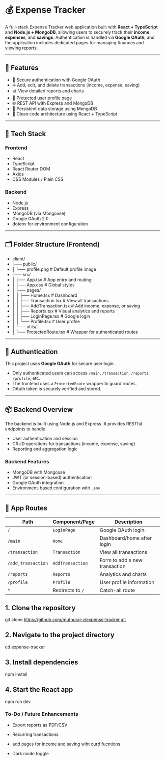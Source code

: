 # 💰 Expense Tracker

A full-stack Expense Tracker web application built with **React + TypeScript** and **Node.js + MongoDB**, allowing users to securely track their **income**, **expenses**, and **savings**. Authentication is handled via **Google OAuth**, and the application includes dedicated pages for managing finances and viewing reports.

---

## 🚀 Features

- 🔐 Secure authentication with Google OAuth
- ➕ Add, edit, and delete transactions (income, expense, saving)
- 📊 View detailed reports and charts
- 👤 Protected user profile page
- 🌐 REST API with Express and MongoDB
- 💾 Persistent data storage using MongoDB
- 🧠 Clean code architecture using React + TypeScript

---

## 🧰 Tech Stack

### Frontend

- React
- TypeScript
- React Router DOM
- Axios
- CSS Modules / Plain CSS

### Backend

- Node.js
- Express
- MongoDB (via Mongoose)
- Google OAuth 2.0
- dotenv for environment configuration

---

## 🗂️ Folder Structure (Frontend)

- client/
- ├── public/
- │   └── profile.png               # Default profile image
- ├── src/
- │   ├── App.tsx                   # App entry and routing
- │   ├── App.css                   # Global styles
- │   ├── pages/
- │   │   ├── Home.tsx              # Dashboard
- │   │   ├── Transaction.tsx       # View all transactions
- │   │   ├── AddTransaction.tsx    # Add income, expense, or saving
- │   │   ├── Reports.tsx           # Visual analytics and reports
- │   │   ├── LoginPage.tsx         # Google login
- │   │   └── Profile.tsx           # User profile
- │   └── utils/
- │       └── ProtectedRoute.tsx    # Wrapper for authenticated routes



---

## 🔐 Authentication

This project uses **Google OAuth** for secure user login.

- Only authenticated users can access `/main`, `/transaction`, `/reports`, `/profile`, etc.
- The frontend uses a `ProtectedRoute` wrapper to guard routes.
- OAuth token is securely verified and stored.

---

## 📦 Backend Overview

The backend is built using Node.js and Express. It provides RESTful endpoints to handle:

- User authentication and session
- CRUD operations for transactions (income, expense, saving)
- Reporting and aggregation logic

### Backend Features

- MongoDB with Mongoose
- JWT (or session-based) authentication
- Google OAuth integration
- Environment-based configuration with `.env`

---

## 📌 App Routes

| Path               | Component/Page       | Description                        |
|--------------------|----------------------|------------------------------------|
| `/`                | `LoginPage`          | Google OAuth login                 |
| `/main`            | `Home`               | Dashboard/home after login         |
| `/transaction`     | `Transaction`        | View all transactions              |
| `/add_transaction` | `AddTransaction`     | Form to add a new transaction      |
| `/reports`         | `Reports`            | Analytics and charts               |
| `/profile`         | `Profile`            | User profile information           |
| `*`                | Redirects to `/`     | Catch-all route                    |


## 1. Clone the repository
git clone https://github.com/muthuraj-v/expense-tracker.git

## 2. Navigate to the project directory
cd expense-tracker

## 3. Install dependencies
npm install

## 4. Start the React app
npm run dev


### To-Do / Future Enhancements
 - Export reports as PDF/CSV

 - Recurring transactions

 - add pages for income and saving wiht curd fucntions

 - Dark mode toggle



